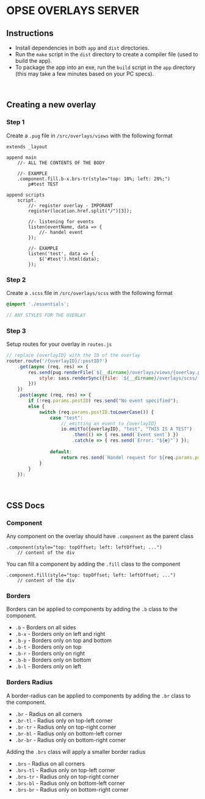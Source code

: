 # OPSE OVERLAYS SERVER

## Instructions

* Install dependencies in both `app` and `dist` directories.
* Run the `make` script in the `dist` directory to create a compiler file (used to build the app).
* To package the app into an exe, run the `build` script in the `app` directory (this may take a few minutes based on your PC specs).

<br>

## Creating a new overlay

### Step 1

Create a `.pug` file in `/src/overlays/views` with the following format

```pug
extends _layout

append main
    //- ALL THE CONTENTS OF THE BODY

    //- EXAMPLE
    .component.fill.b-x.brs-tr(style="top: 10%; left: 20%;")
        p#test TEST

append scripts
    script.
        //- register overlay - IMPORANT
        register(location.href.split("/")[3]);

        //- listening for events
        listen(eventName, data => {
            //- handel event
        });

        //- EXAMPLE
        listen('test', data => {
            $('#test').html(data);
        });
```

### Step 2

Create a `.scss` file in `/src/overlays/scss` with the following format

```scss
@import './essentials';

// ANY STYLES FOR THE OVERLAY
```

### Step 3

Setup routes for your overlay in `routes.js`

```js
// replace {overlayID} with the ID of the overlay
router.route('/{overlayID}/:postID?')
    .get(async (req, res) => {
        res.send(pug.renderFile(`${__dirname}/overlays/views/{overlay.pug}`, {
            style: sass.renderSync({file: `${__dirname}/overlays/scss/{overlay.scss}`}).css.toString(),
        }))
    })
    .post(async (req, res) => {
        if (!req.params.postID) res.send("No event specified");
        else {
            switch (req.params.postID.toLowerCase()) {
                case "test":
                    // emitting an event to {overlayID}
                    io.emitTo({overlayID}, "test", "THIS IS A TEST")
                        .then(() => { res.send(`Event sent`) })
                        .catch(e => { res.send(`Error: "${e}"`) });
            
                default:
                    return res.send(`Handel request for ${req.params.postID}`);
            }
        }
    });
```

<br>

## CSS Docs

### Component

Any component on the overlay should have `.component` as the parent class

```pug
.component(style="top: topOffset; left: leftOffset; ...")
    // content of the div
```

You can fill a component by adding the `.fill` class to the component

```pug
.component.fill(style="top: topOffset; left: leftOffset; ...")
    // content of the div
```

### Borders

Borders can be applied to components by adding the `.b` class to the component.

* `.b` - Borders on all sides
* `.b-x` - Borders only on left and right
* `.b-y` - Borders only on top and bottom
* `.b-t` - Borders only on top
* `.b-r` - Borders only on right
* `.b-b` - Borders only on bottom
* `.b-l` - Borders only on left

### Borders Radius

A border-radius can be applied to components by adding the `.br` class to the component.

* `.br` - Radius on all corners
* `.br-tl` - Radius only on top-left corner
* `.br-tr` - Radius only on top-right corner
* `.br-bl` - Radius only on bottom-left corner
* `.br-br` - Radius only on bottom-right corner

Adding the `.brs` class will apply a smaller border radius

* `.brs` - Radius on all corners
* `.brs-tl` - Radius only on top-left corner
* `.brs-tr` - Radius only on top-right corner
* `.brs-bl` - Radius only on bottom-left corner
* `.brs-br` - Radius only on bottom-right corner
